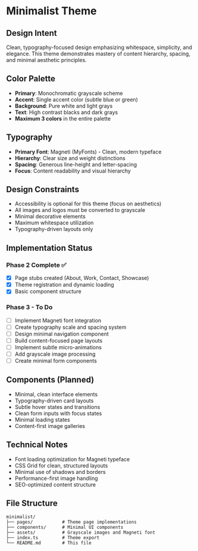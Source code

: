 
# Minimalist Theme

## Design Intent
Clean, typography-focused design emphasizing whitespace, simplicity, and elegance. This theme demonstrates mastery of content hierarchy, spacing, and minimal aesthetic principles.

## Color Palette
- **Primary**: Monochromatic grayscale scheme
- **Accent**: Single accent color (subtle blue or green)
- **Background**: Pure white and light grays
- **Text**: High contrast blacks and dark grays
- **Maximum 3 colors** in the entire palette

## Typography
- **Primary Font**: Magneti (MyFonts) - Clean, modern typeface
- **Hierarchy**: Clear size and weight distinctions
- **Spacing**: Generous line-height and letter-spacing
- **Focus**: Content readability and visual hierarchy

## Design Constraints
- Accessibility is optional for this theme (focus on aesthetics)
- All images and logos must be converted to grayscale
- Minimal decorative elements
- Maximum whitespace utilization
- Typography-driven layouts only

## Implementation Status

### Phase 2 Complete ✅
- [x] Page stubs created (About, Work, Contact, Showcase)
- [x] Theme registration and dynamic loading
- [x] Basic component structure

### Phase 3 - To Do
- [ ] Implement Magneti font integration
- [ ] Create typography scale and spacing system
- [ ] Design minimal navigation component
- [ ] Build content-focused page layouts
- [ ] Implement subtle micro-animations
- [ ] Add grayscale image processing
- [ ] Create minimal form components

## Components (Planned)
- Minimal, clean interface elements
- Typography-driven card layouts
- Subtle hover states and transitions
- Clean form inputs with focus states
- Minimal loading states
- Content-first image galleries

## Technical Notes
- Font loading optimization for Magneti typeface
- CSS Grid for clean, structured layouts
- Minimal use of shadows and borders
- Performance-first image handling
- SEO-optimized content structure

## File Structure
```
minimalist/
├── pages/           # Theme page implementations
├── components/      # Minimal UI components
├── assets/          # Grayscale images and Magneti font
├── index.ts         # Theme export
└── README.md        # This file
```
